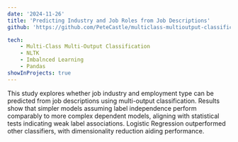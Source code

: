 ```yaml
---
date: '2024-11-26'
title: 'Predicting Industry and Job Roles from Job Descriptions'
github: 'https://github.com/PeteCastle/multiclass-multioutput-classification'

tech:
    - Multi-Class Multi-Output Classification
    - NLTK
    - Imbalnced Learning
    - Pandas
showInProjects: true
---
```


This study explores whether job industry and employment type can be predicted from job descriptions using multi-output classification. Results show that simpler models assuming label independence perform comparably to more complex dependent models, aligning with statistical tests indicating weak label associations. Logistic Regression outperformed other classifiers, with dimensionality reduction aiding performance.